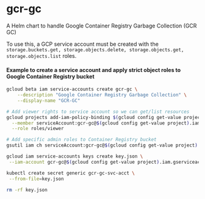 # gcr-gc
A Helm chart to handle Google Container Registry Garbage Collection (GCR GC)

To use this, a GCP service account must be created with the `storage.buckets.get, storage.objects.delete, storage.objects.get, storage.objects.list` roles.

#### Example to create a service account and apply strict object roles to Google Container Registry bucket
```bash
gcloud beta iam service-accounts create gcr-gc \
    --description "Google Container Registry Garbage Collection" \
    --display-name "GCR-GC"

# Add viewer rights to service account so we can get/list resources
gcloud projects add-iam-policy-binding $(gcloud config get-value project) \
  --member serviceAccount:gcr-gc@$(gcloud config get-value project).iam.gserviceaccount.com \
  --role roles/viewer

# Add specific admin roles to Container Registry bucket
gsutil iam ch serviceAccount:gcr-gc@$(gcloud config get-value project).iam.gserviceaccount.com:objectAdmin gs://eu.artifacts.$(gcloud config get-value project).appspot.com

gcloud iam service-accounts keys create key.json \
 --iam-account gcr-gc@$(gcloud config get-value project).iam.gserviceaccount.com

kubectl create secret generic gcr-gc-svc-acct \
 --from-file=key.json

rm -rf key.json
```